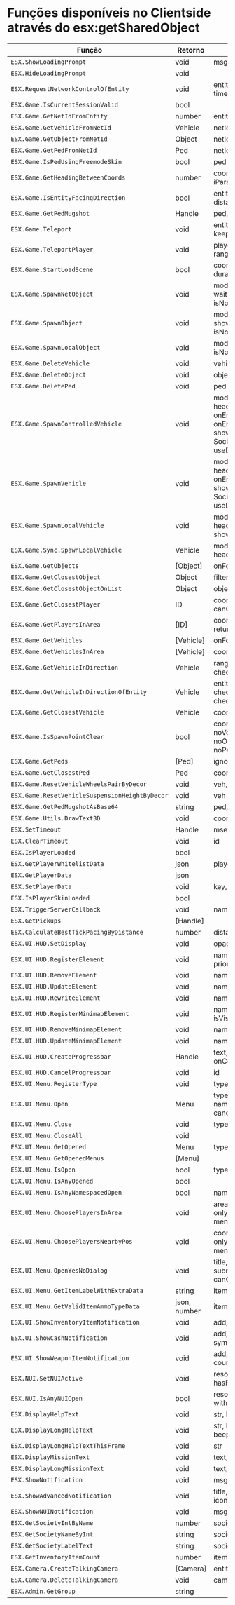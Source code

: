 # Funções disponíveis no Clientside através do **esx:getSharedObject**

| Função     | Retorno | Parâmetros                                     | Descrição                                     |
|------------|---------|------------------------------------------------|------------------------------------------------
| `ESX.ShowLoadingPrompt`    | void  | msg, type                        |
| `ESX.HideLoadingPrompt`    | void  |                                  |
| `ESX.RequestNetworkControlOfEntity`  | void  | entity, showHelp, timeoutDuration |
| `ESX.Game.IsCurrentSessionValid`      | bool     |              |
| `ESX.Game.GetNetIdFromEntity`   | number    | entity          |
| `ESX.Game.GetVehicleFromNetId`   | Vehicle    | netId                        |
| `ESX.Game.GetObjectFromNetId`   | Object    | netId                        |
| `ESX.Game.GetPedFromNetId`   | Ped    | netId                        |
| `ESX.Game.IsPedUsingFreemodeSkin`   | bool    | ped                        |
| `ESX.Game.GetHeadingBetweenCoords`   | number    | coordA, coordB, iParam6                        |
| `ESX.Game.IsEntityFacingDirection`   | bool    | entity, heading, distanceAmount                        |
| `ESX.Game.GetPedMugshot`   | Handle    | ped, useTransparentBg                        |
| `ESX.Game.Teleport`   | void    | entity, coords, cb, keepPedVeh                        |
| `ESX.Game.TeleportPlayer`   | void    | playerPed, coords, range, cb, keepPedVeh                        |
| `ESX.Game.StartLoadScene`   | bool    | coords, range, cb, duration, useFocusArea                        |
| `ESX.Game.SpawnNetObject`   | void    | model, coords, cb, waitForNetwork, isNotDynamic                        |
| `ESX.Game.SpawnObject`   | void    | model, coords, cb, showPrompt, isNotDynamic                        |
| `ESX.Game.SpawnLocalObject`   | void    | model, coords, cb, isNotDynamic                        |
| `ESX.Game.DeleteVehicle`   | void    | vehicle                        |
| `ESX.Game.DeleteObject`   | void    | object                        |
| `ESX.Game.DeletePed`   | void    | ped                        |
| `ESX.Game.SpawnControlledVehicle`   | void    | modelName, coords, heading, onEntityReadyCb, onEntityLostCb, showPrompt, SocietyName, useDistController                        |
| `ESX.Game.SpawnVehicle`   | void    | modelName, coords, heading, onEntityReadyCb, showPrompt, SocietyName, useDistController                        |
| `ESX.Game.SpawnLocalVehicle`   | void    | modelName, coords, heading, cb, showPrompt                        |
| `ESX.Game.Sync.SpawnLocalVehicle`   | Vehicle    | modelName, coords, heading, showPrompt                        |
| `ESX.Game.GetObjects`   | [Object]    | onFoundFunc                        |
| `ESX.Game.GetClosestObject`   | Object    | filter, coords                        |
| `ESX.Game.GetClosestObjectOnList`   | Object    | objects, filter, coords                        |
| `ESX.Game.GetClosestPlayer`   | ID    | coords, canGetLocalPlayerPed                        |
| `ESX.Game.GetPlayersInArea`   | [ID]    | coords, area, returnServerIds                        |
| `ESX.Game.GetVehicles`   | [Vehicle]    | onFoundFunc                        |
| `ESX.Game.GetVehiclesInArea`   | [Vehicle]    | coords, area                        |
| `ESX.Game.GetVehicleInDirection`   | Vehicle    | range, checkMapHit, checkObjectHit                        |
| `ESX.Game.GetVehicleInDirectionOfEntity`   | Vehicle    | entity, range, zOffset, checkMapHit, checkObjectHit                        |
| `ESX.Game.GetClosestVehicle`   | Vehicle    | coords                        |
| `ESX.Game.IsSpawnPointClear`   | bool    | coords, radius, noVehsCheck, noObjsCheck, noPedsCheck                        |
| `ESX.Game.GetPeds`   | [Ped]    | ignoreList                        |
| `ESX.Game.GetClosestPed`   | Ped    | coords, ignoreList                        |
| `ESX.Game.ResetVehicleWheelsPairByDecor`   | void    | veh, type, pairId                        |
| `ESX.Game.ResetVehicleSuspensionHeightByDecor`   | void    | veh                        |
| `ESX.Game.GetPedMugshotAsBase64`   | string    | ped, useTransparentBg                        |
| `ESX.Game.Utils.DrawText3D`   | void    | coords, text, size                        |
| `ESX.SetTimeout`   | Handle    | msec, cb                        |
| `ESX.ClearTimeout`   | void    | id                        |
| `ESX.IsPlayerLoaded`   | bool    |                         |
| `ESX.GetPlayerWhitelistData`   | json    | playerServerId                        |
| `ESX.GetPlayerData`   | json    |                         |
| `ESX.SetPlayerData`   | void    | key, val                        |
| `ESX.IsPlayerSkinLoaded`   | bool    |                         |
| `ESX.TriggerServerCallback`   | void    | name, cb, ...                        |
| `ESX.GetPickups`   | [Handle]    |                         |
| `ESX.CalculateBestTickPacingByDistance`   | number    | distance                        |
| `ESX.UI.HUD.SetDisplay`   | void    | opacity                        |
| `ESX.UI.HUD.RegisterElement`   | void    | name, label, index, priority, html, data                        |
| `ESX.UI.HUD.RemoveElement`   | void    | name                        |
| `ESX.UI.HUD.UpdateElement`   | void    | name, data                        |
| `ESX.UI.HUD.RewriteElement`   | void    | name, html, data                        |
| `ESX.UI.HUD.RegisterMinimapElement`   | void    | name, index, priority, isVisible, data                        |
| `ESX.UI.HUD.RemoveMinimapElement`   | void    | name                        |
| `ESX.UI.HUD.UpdateMinimapElement`   | void    | name, isVisible, data                        |
| `ESX.UI.HUD.CreateProgressbar`   | Handle    | text, duration, color, onCompletionCb                        |
| `ESX.UI.HUD.CancelProgressbar`   | void    | id                        |
| `ESX.UI.Menu.RegisterType`   | void    | type, open, close                        |
| `ESX.UI.Menu.Open`   | Menu    | type, namespace, name, data, submit, cancel, change, close                        |
| `ESX.UI.Menu.Close`   | void    | type, namespace, name                        |
| `ESX.UI.Menu.CloseAll`   | void    |                         |
| `ESX.UI.Menu.GetOpened`   | Menu    | type, namespace, name                        |
| `ESX.UI.Menu.GetOpenedMenus`   | [Menu]    |                         |
| `ESX.UI.Menu.IsOpen`   | bool    | type, namespace, name                        |
| `ESX.UI.Menu.IsAnyOpened`   | bool    |                         |
| `ESX.UI.Menu.IsAnyNamespacedOpen`   | bool    | namespace                        |
| `ESX.UI.Menu.ChoosePlayersInArea`   | void    | areaRange, cb, onlyReacheablePlayers, menuTitle                        |
| `ESX.UI.Menu.ChoosePlayersNearbyPos`   | void    | coords, areaRange, cb, onlyReacheablePlayers, menuTitle                        |
| `ESX.UI.Menu.OpenYesNoDialog`   | void    | title, question, submitCb, denyCb, canGoOverNUIs                        |
| `ESX.UI.Menu.GetItemLabelWithExtraData`   | string    | itemData                        |
| `ESX.UI.Menu.GetValidItemAmmoTypeData`   | json, number    | itemData                        |
| `ESX.UI.ShowInventoryItemNotification`   | void    | add, itemData, count                        |
| `ESX.UI.ShowCashNotification`   | void    | add, accountData, symbol, money                        |
| `ESX.UI.ShowWeaponItemNotification`   | void    | add, weaponData, count                        |
| `ESX.NUI.SetNUIActive`   | void    | resourceName, hasFocus, hasCursor                        |
| `ESX.NUI.IsAnyNUIOpen`   | bool    | resourceNameToAvoid, withCursorOnly                        |
| `ESX.DisplayHelpText`   | void    | str, loop, duration                        |
| `ESX.DisplayLongHelpText`   | void    | str, loop, duration, beep, canBeQueued                        |
| `ESX.DisplayLongHelpTextThisFrame`   | void    | str                        |
| `ESX.DisplayMissionText`   | void    | text, time, drawNow                        |
| `ESX.DisplayLongMissionText`   | void    | text, time, drawNow                        |
| `ESX.ShowNotification`   | void    | msg, data                        |
| `ESX.ShowAdvancedNotification`   | void    | title, subject, msg, icon, iconType, data                        |
| `ESX.ShowNUINotification`   | void    | msg, data                        |
| `ESX.GetSocietyIntByName`   | number    | society                        |
| `ESX.GetSocietyNameByInt`   | string    | societyId                        |
| `ESX.GetSocietyLabelText`   | string    | societyInt                        |
| `ESX.GetInventoryItemCount`   | number    | itemName                        |
| `ESX.Camera.CreateTalkingCamera`   | [Camera]    | entity, camHeightOffset                        |
| `ESX.Camera.DeleteTalkingCamera`   | void    | cam                        |
| `ESX.Admin.GetGroup`   | string    |                         |